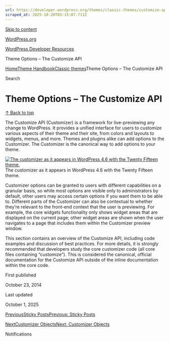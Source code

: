 ```yaml
---
url: https://developer.wordpress.org/themes/classic-themes/customize-api
scraped_at: 2025-10-20T03:15:07.711Z
---
```


[Skip to content](https://developer.wordpress.org/themes/classic-themes/customize-api/#wp--skip-link--target)

[WordPress.org](https://wordpress.org/)

[WordPress Developer Resources](https://developer.wordpress.org/)

Theme Options – The Customize API


[Home](https://developer.wordpress.org/)[Theme Handbook](https://developer.wordpress.org/themes/)[Classic themes](https://developer.wordpress.org/themes/classic-themes/)Theme Options – The Customize API

Search

# Theme Options – The Customize API

[↑ Back to top](https://developer.wordpress.org/themes/classic-themes/customize-api/#wp--skip-link--target)

The Customize API (Customizer) is a framework for live-previewing any change to WordPress. It provides a unified interface for users to customize various aspects of their theme and their site, from colors and layouts to widgets, menus, and more. Themes and plugins alike can add options to the Customizer. The Customizer is the canonical way to add options to your theme.

[![The customizer as it appears in WordPress 4.6 with the Twenty Fifteen theme.](https://i0.wp.com/developer.wordpress.org/files/2014/10/customize-4.6.png?resize=640%2C360&ssl=1)](https://i0.wp.com/developer.wordpress.org/files/2014/10/customize-4.6.png?ssl=1) The customizer as it appears in WordPress 4.6 with the Twenty Fifteen theme.

Customizer options can be granted to users with different capabilities on a granular basis, so while most options are visible only to administrators by default, other users may access certain options if you want them to be able to. Different parts of the Customizer can also be contextual to whether they’re relevant to the front-end context that the user is previewing. For example, the core widgets functionality only shows widget areas that are displayed on the current page; other widget areas are shown when the user navigates to a page that includes them within the Customizer preview window.

This section contains an overview of the Customize API, including code examples and discussion of best practices. For more details, it is strongly recommended that developers study the core customizer code (all core files containing “customize”). This is considered the canonical, official documentation for the Customize API outside of the inline documentation within the core code.

First published

October 23, 2014

Last updated

October 1, 2025

[PreviousSticky PostsPrevious: Sticky Posts](https://developer.wordpress.org/themes/classic-themes/functionality/sticky-posts/)

[NextCustomizer ObjectsNext: Customizer Objects](https://developer.wordpress.org/themes/classic-themes/customize-api/customizer-objects/)

Notifications